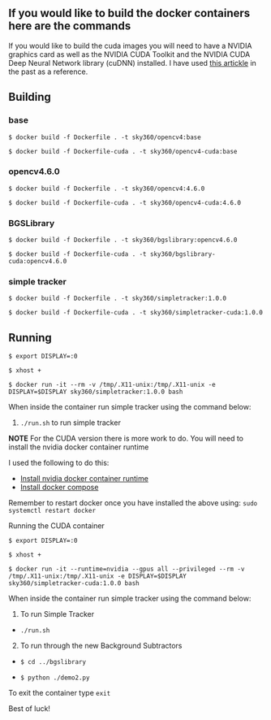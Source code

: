 ## If you would like to build the docker containers here are the commands

If you would like to build the cuda images you will need to have a NVIDIA graphics card as well as the NVIDIA CUDA Toolkit and the NVIDIA CUDA Deep Neural Network library (cuDNN) installed. I have used [this artickle](https://medium.com/@juancrrn/installing-cuda-and-cudnn-in-ubuntu-20-04-for-deep-learning-dad8841714d6) in the past as a reference.

## Building

### base

`$ docker build -f Dockerfile . -t sky360/opencv4:base`

`$ docker build -f Dockerfile-cuda . -t sky360/opencv4-cuda:base`

### opencv4.6.0

`$ docker build -f Dockerfile . -t sky360/opencv4:4.6.0`

`$ docker build -f Dockerfile-cuda . -t sky360/opencv4-cuda:4.6.0`

### BGSLibrary

`$ docker build -f Dockerfile . -t sky360/bgslibrary:opencv4.6.0`

`$ docker build -f Dockerfile-cuda . -t sky360/bgslibrary-cuda:opencv4.6.0`

### simple tracker

`$ docker build -f Dockerfile . -t sky360/simpletracker:1.0.0`

`$ docker build -f Dockerfile-cuda . -t sky360/simpletracker-cuda:1.0.0`

## Running

`$ export DISPLAY=:0`

`$ xhost +`

`$ docker run -it --rm -v /tmp/.X11-unix:/tmp/.X11-unix -e DISPLAY=$DISPLAY sky360/simpletracker:1.0.0 bash`

When inside the container run simple tracker using the command below:

1. `./run.sh` to run simple tracker

**NOTE** For the CUDA version there is more work to do. You will need to install the nvidia docker container runtime

I used the following to do this:

* [Install nvidia docker container runtime](https://medium.com/ava-information/enabling-gpus-with-nvidia-docker-container-runtime-b4619d9173f5)
* [Install docker compose](https://www.digitalocean.com/community/tutorials/how-to-install-and-use-docker-compose-on-ubuntu-22-04)

Remember to restart docker once you have installed the above using: `sudo systemctl restart docker`

Running the CUDA container

`$ export DISPLAY=:0`

`$ xhost +`

`$ docker run -it --runtime=nvidia --gpus all --privileged --rm -v /tmp/.X11-unix:/tmp/.X11-unix -e DISPLAY=$DISPLAY sky360/simpletracker-cuda:1.0.0 bash`

When inside the container run simple tracker using the command below:

1. To run Simple Tracker

* `./run.sh`

2. To run through the new Background Subtractors

* `$ cd ../bgslibrary`

* `$ python ./demo2.py`


To exit the container type `exit`

Best of luck!

